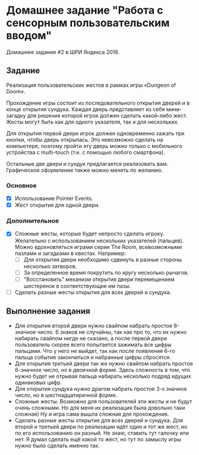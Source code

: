 # Домашнее задание "Работа с сенсорным пользовательским вводом"

Домашнее задание #2 в ШРИ Яндекса 2018.

## Задание

Реализация пользовательских жестов в рамках игры «Dungeon of Doom».

Прохождение игры состоит из последовательного открытия дверей и в конце открытия сундука. Каждая дверь представляет из себя мини-загадку для решения которой игрок должен сделать какой-либо жест. Жесты могут быть как для одного указателя, так и для нескольких.

Для открытия первой двери игрок должен одновременно зажать три кнопки, чтобы дверь открылась. Это невозможно сделать на компьютере, поэтому пройти эту дверь можно только с мобильного устройства с multi-touch (т.е. с помощью любого смартфона).

Остальные две двери и сундук предлагается реализовать вам. Графическое оформление также можно менять по желанию.

### Основное

- [x] Использование Pointer Events.
- [x] Жест открытия для одной двери.

### Дополнительное

- [x] Сложные жесты, которые будет непросто сделать игроку. Желательно с использованием нескольких указателей (пальцев). Можно вдохновляться играми серии The Room, всевозможными пазлами и загадками в квестах. Например:
  - [ ] Для открытия двери необходимо сдвинуть в разные стороны несколько затворов.
  - [ ] За определенное время покрутить по кругу несколько рычагов.
  - [ ] "Восстановить" механизм открытия двери перемещением шестеренок в соответствующие им пазы.
- [ ] Сделать разные жесты открытия для всех дверей и сундука.

## Выполнение задания

- Для открытия второй двери нужно свайпом набрать простое 6-значное число. 6 знаков не случайны, так как про то, что их нужно набирать свайпом нигде не сказано, а после первой двери пользователь скорее всего попытается зажимать все цифры пальцами. Что у него не выйдет, так как после появления 6-го пальца событие закончиться и набранные цифры сбросятся.
- Для открытия третьей двери так же нужно свайпом набрать простое 6-значное число, но в двоичной форме. Здесь сложность в том, что нужно будет не отрывая пальца набирать несколько подряд идущих одинаковых цифр.
- Для открытия сундука нужно драгом набрать простое 3-х значное число, но в шестнадцатиричной форме.
- Сложные жесты. Возможно для пользователей эти жесты и не будут очень сложными. Но для меня их реализация была довольно таки сложная) Ну и игра сама вышла сложная для прохождения.
- Сделать разные жесты открытия для всех дверей и сундука. Для второй и третьей двери по реализации идёт один и тот же жест, но по его использованию он разный. Не знаю, ставить тут галочку или нет. Я думал сделать ещё какой то жест, но тут по замыслу игры нужно было сделать именно так.
